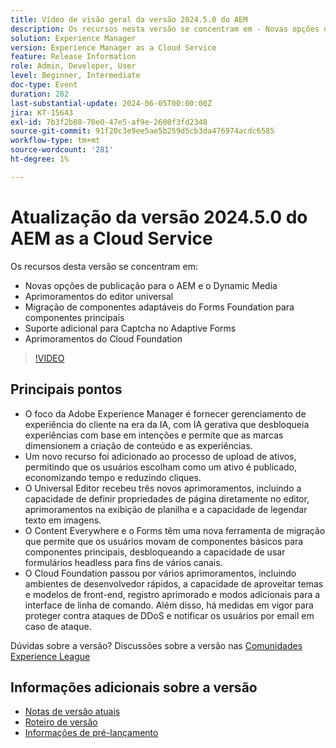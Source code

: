 ```yaml
---
title: Vídeo de visão geral da versão 2024.5.0 do AEM
description: Os recursos nesta versão se concentram em - Novas opções de publicação para aprimoramentos do AEM e do Dynamic Media Universal Editor Migração de componentes adaptáveis do Forms Foundation para componentes principais Suporte adicional para Captcha em aprimoramentos adaptáveis do Forms Cloud Foundation
solution: Experience Manager
version: Experience Manager as a Cloud Service
feature: Release Information
role: Admin, Developer, User
level: Beginner, Intermediate
doc-type: Event
duration: 282
last-substantial-update: 2024-06-05T00:00:00Z
jira: KT-15643
exl-id: 7b3f2b08-70e0-47e5-af9e-2600f3fd2348
source-git-commit: 91f20c3e9ee5ae5b259d5cb3da476974acdc6585
workflow-type: tm+mt
source-wordcount: '281'
ht-degree: 1%

---
```


# Atualização da versão 2024.5.0 do AEM as a Cloud Service

Os recursos desta versão se concentram em:

* Novas opções de publicação para o AEM e o Dynamic Media
* Aprimoramentos do editor universal
* Migração de componentes adaptáveis do Forms Foundation para componentes principais
* Suporte adicional para Captcha no Adaptive Forms
* Aprimoramentos do Cloud Foundation

>[!VIDEO](https://video.tv.adobe.com/v/3448067/?learn=on&captions=por_br)

## Principais pontos

* O foco da Adobe Experience Manager é fornecer gerenciamento de experiência do cliente na era da IA, com IA gerativa que desbloqueia experiências com base em intenções e permite que as marcas dimensionem a criação de conteúdo e as experiências.
* Um novo recurso foi adicionado ao processo de upload de ativos, permitindo que os usuários escolham como um ativo é publicado, economizando tempo e reduzindo cliques.
* O Universal Editor recebeu três novos aprimoramentos, incluindo a capacidade de definir propriedades de página diretamente no editor, aprimoramentos na exibição de planilha e a capacidade de legendar texto em imagens.
* O Content Everywhere e o Forms têm uma nova ferramenta de migração que permite que os usuários movam de componentes básicos para componentes principais, desbloqueando a capacidade de usar formulários headless para fins de vários canais.
* O Cloud Foundation passou por vários aprimoramentos, incluindo ambientes de desenvolvedor rápidos, a capacidade de aproveitar temas e modelos de front-end, registro aprimorado e modos adicionais para a interface de linha de comando. Além disso, há medidas em vigor para proteger contra ataques de DDoS e notificar os usuários por email em caso de ataque.


Dúvidas sobre a versão?  Discussões sobre a versão nas [Comunidades Experience League](https://adobe.ly/44Ofo8H)

## Informações adicionais sobre a versão

* [Notas de versão atuais](https://experienceleague.adobe.com/docs/experience-manager-cloud-service/content/release-notes/home.html?lang=pt-BR)
* [Roteiro de versão](https://experienceleague.adobe.com/docs/experience-manager-release-information/aem-release-updates/update-releases-roadmap.html?lang=pt-BR)
* [Informações de pré-lançamento](https://experienceleague.adobe.com/docs/experience-manager-cloud-service/content/release-notes/prerelease.html?lang=pt-BR)
